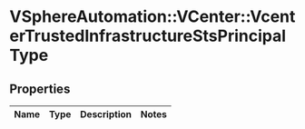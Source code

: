 # VSphereAutomation::VCenter::VcenterTrustedInfrastructureStsPrincipalType

## Properties
Name | Type | Description | Notes
------------ | ------------- | ------------- | -------------


